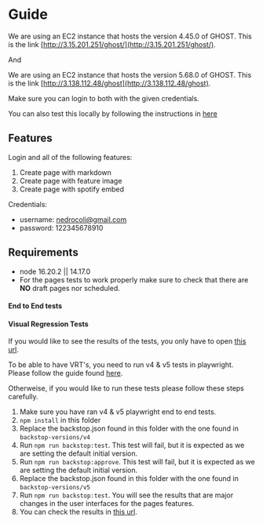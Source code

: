 # Guide

We are using an EC2 instance that hosts the version 4.45.0 of GHOST. This is the link [http://3.15.201.251/ghost/](http://3.15.201.251/ghost/).

And

We are using an EC2 instance that hosts the version 5.68.0 of GHOST. This is the link [http://3.138.112.48/ghost](http://3.138.112.48/ghost).

Make sure you can login to both with the given credentials.

You can also test this locally by following the instructions in [here](../README.md)

## Features

Login and all of the following features:

1. Create page with markdown
2. Create page with feature image
3. Create page with spotify embed

Credentials:
- username: nedrocoli@gmail.com
- password: 122345678910

## Requirements

- node 16.20.2 || 14.17.0
- For the pages tests to work properly make sure to check that there are **NO** draft pages nor scheduled.

#### End to End tests

#### Visual Regression Tests

If you would like to see the results of the tests, you only have to open [this url](./backstop_data/html_report/index.html). 

To be able to have VRT's, you need to run v4 & v5 tests in playwright. Please follow the guide found [here](../playwright/README.md).

Otherweise, if you would like to run these tests please follow these steps carefully.

1. Make sure you have ran v4 & v5 playwright end to end tests.
2. `npm install` in this folder
3. Replace the backstop.json found in this folder with the one found in `backstop-versions/v4`
4. Run `npm run backstop:test`. This test will fail, but it is expected as we are setting the default initial version.
5. Run `npm run backstop:approve`. This test will fail, but it is expected as we are setting the default initial version.
6. Replace the backstop.json found in this folder with the one found in `backstop-versions/v5`
7. Run `npm run backstop:test`. You will see the results that are major changes in the user interfaces for the pages features.
8. You can check the results in [this url](./backstop_data/html_report/index.html).